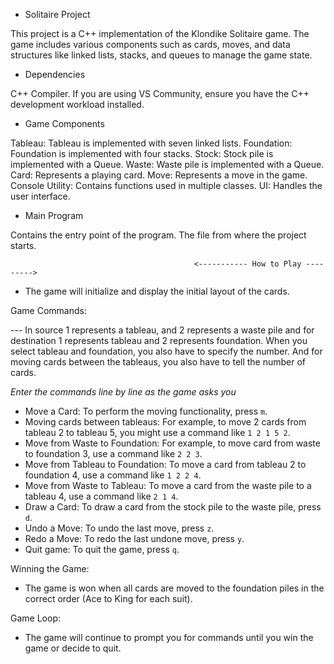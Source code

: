 - Solitaire Project

This project is a C++ implementation of the Klondike Solitaire game. The game includes various components such as cards, moves, and data structures like linked lists, stacks, and queues to manage the game state.

- Dependencies

C++ Compiler.
If you are using VS Community, ensure you have the C++ development workload installed.

- Game Components

Tableau: Tableau is implemented with seven linked lists.
Foundation: Foundation is implemented with four stacks.
Stock: Stock pile is implemented with a Queue.
Waste: Waste pile is implemented with a Queue.
Card: Represents a playing card.
Move: Represents a move in the game.
Console Utility: Contains functions used in multiple classes.
UI: Handles the user interface.

- Main Program

Contains the entry point of the program. The file from where the project starts.


                                             <----------- How to Play --------->

- The game will initialize and display the initial layout of the cards.

Game Commands:

   --- In source 1 represents a tableau, and 2 represents a waste pile and for destination 1 represents tableau and 2 represents foundation. When you select tableau and foundation, you also have to specify the number. And for moving cards between the tableaus, you also have to tell the number of cards.
    
   *Enter the commands line by line as the game asks you*
   - Move a Card: To perform the moving functionality, press `m`.
   - Moving cards between tableaus: For example, to move 2 cards from tableau 2 to tableau 5, you might use a command like `1 2 1 5 2`.
   - Move from Waste to Foundation: For example, to move card from waste to foundation 3, use a command like `2 2 3`.
   - Move from Tableau to Foundation: To move a card from tableau 2 to foundation 4, use a command like `1 2 2 4`.
   - Move from Waste to Tableau: To move a card from the waste pile to a tableau 4, use a command like `2 1 4`.
   - Draw a Card: To draw a card from the stock pile to the waste pile, press `d`.
   - Undo a Move: To undo the last move, press `z`.
   - Redo a Move: To redo the last undone move, press `y`.
   - Quit game: To quit the game, press `q`.

Winning the Game:
   - The game is won when all cards are moved to the foundation piles in the correct order (Ace to King for each suit).

Game Loop:
   - The game will continue to prompt you for commands until you win the game or decide to quit.

